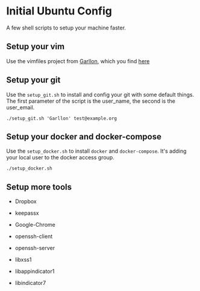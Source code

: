 # Initial Ubuntu Config
A few shell scripts to setup your machine faster.

## Setup your vim

Use the vimfiles project from [Garllon](https://github.com/Garllon), which you
find [here](https://github.com/Garllon/vimfiles)

## Setup your git

Use the `setup_git.sh` to install and config your git with some default things.
The first parameter of the script is the user_name, the second is the
user_email.

```
./setup_git.sh 'Garllon' test@example.org
```

## Setup your docker and docker-compose

Use the `setup_docker.sh` to install `docker` and `docker-compose`. It's adding
your local user to the docker access group.

```
./setup_docker.sh
```

## Setup more tools

* Dropbox
* keepassx
* Google-Chrome

* openssh-client
* openssh-server
* libxss1 
* libappindicator1
* libindicator7
